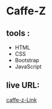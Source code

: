 # Caffe-Z
 
## tools :
+ HTML
+ CSS
+ Bootstrap
+ JavaScript


## live URL:
[caffe-z-Link](https://mohammad-zayed1.github.io/Caffe-Z/)

